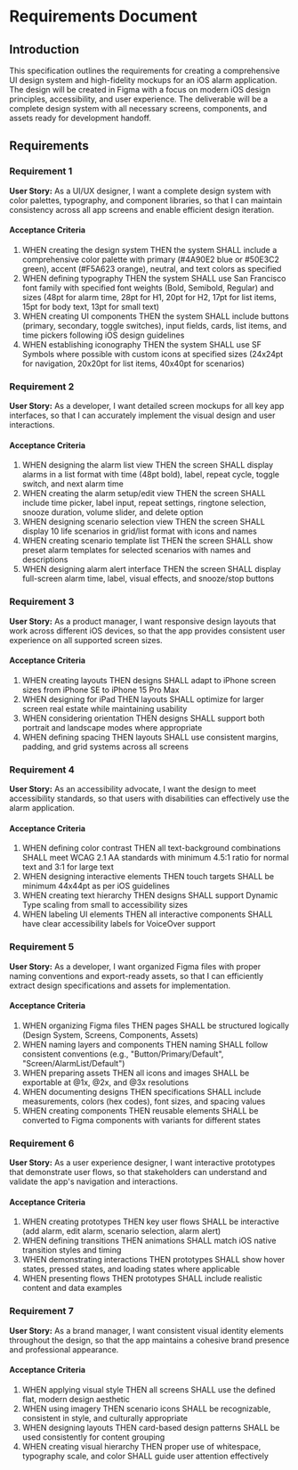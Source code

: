 # Requirements Document

## Introduction

This specification outlines the requirements for creating a comprehensive UI design system and high-fidelity mockups for an iOS alarm application. The design will be created in Figma with a focus on modern iOS design principles, accessibility, and user experience. The deliverable will be a complete design system with all necessary screens, components, and assets ready for development handoff.

## Requirements

### Requirement 1

**User Story:** As a UI/UX designer, I want a complete design system with color palettes, typography, and component libraries, so that I can maintain consistency across all app screens and enable efficient design iteration.

#### Acceptance Criteria

1. WHEN creating the design system THEN the system SHALL include a comprehensive color palette with primary (#4A90E2 blue or #50E3C2 green), accent (#F5A623 orange), neutral, and text colors as specified
2. WHEN defining typography THEN the system SHALL use San Francisco font family with specified font weights (Bold, Semibold, Regular) and sizes (48pt for alarm time, 28pt for H1, 20pt for H2, 17pt for list items, 15pt for body text, 13pt for small text)
3. WHEN creating UI components THEN the system SHALL include buttons (primary, secondary, toggle switches), input fields, cards, list items, and time pickers following iOS design guidelines
4. WHEN establishing iconography THEN the system SHALL use SF Symbols where possible with custom icons at specified sizes (24x24pt for navigation, 20x20pt for list items, 40x40pt for scenarios)

### Requirement 2

**User Story:** As a developer, I want detailed screen mockups for all key app interfaces, so that I can accurately implement the visual design and user interactions.

#### Acceptance Criteria

1. WHEN designing the alarm list view THEN the screen SHALL display alarms in a list format with time (48pt bold), label, repeat cycle, toggle switch, and next alarm time
2. WHEN creating the alarm setup/edit view THEN the screen SHALL include time picker, label input, repeat settings, ringtone selection, snooze duration, volume slider, and delete option
3. WHEN designing scenario selection view THEN the screen SHALL display 10 life scenarios in grid/list format with icons and names
4. WHEN creating scenario template list THEN the screen SHALL show preset alarm templates for selected scenarios with names and descriptions
5. WHEN designing alarm alert interface THEN the screen SHALL display full-screen alarm time, label, visual effects, and snooze/stop buttons

### Requirement 3

**User Story:** As a product manager, I want responsive design layouts that work across different iOS devices, so that the app provides consistent user experience on all supported screen sizes.

#### Acceptance Criteria

1. WHEN creating layouts THEN designs SHALL adapt to iPhone screen sizes from iPhone SE to iPhone 15 Pro Max
2. WHEN designing for iPad THEN layouts SHALL optimize for larger screen real estate while maintaining usability
3. WHEN considering orientation THEN designs SHALL support both portrait and landscape modes where appropriate
4. WHEN defining spacing THEN layouts SHALL use consistent margins, padding, and grid systems across all screens

### Requirement 4

**User Story:** As an accessibility advocate, I want the design to meet accessibility standards, so that users with disabilities can effectively use the alarm application.

#### Acceptance Criteria

1. WHEN defining color contrast THEN all text-background combinations SHALL meet WCAG 2.1 AA standards with minimum 4.5:1 ratio for normal text and 3:1 for large text
2. WHEN designing interactive elements THEN touch targets SHALL be minimum 44x44pt as per iOS guidelines
3. WHEN creating text hierarchy THEN designs SHALL support Dynamic Type scaling from small to accessibility sizes
4. WHEN labeling UI elements THEN all interactive components SHALL have clear accessibility labels for VoiceOver support

### Requirement 5

**User Story:** As a developer, I want organized Figma files with proper naming conventions and export-ready assets, so that I can efficiently extract design specifications and assets for implementation.

#### Acceptance Criteria

1. WHEN organizing Figma files THEN pages SHALL be structured logically (Design System, Screens, Components, Assets)
2. WHEN naming layers and components THEN naming SHALL follow consistent conventions (e.g., "Button/Primary/Default", "Screen/AlarmList/Default")
3. WHEN preparing assets THEN all icons and images SHALL be exportable at @1x, @2x, and @3x resolutions
4. WHEN documenting designs THEN specifications SHALL include measurements, colors (hex codes), font sizes, and spacing values
5. WHEN creating components THEN reusable elements SHALL be converted to Figma components with variants for different states

### Requirement 6

**User Story:** As a user experience designer, I want interactive prototypes that demonstrate user flows, so that stakeholders can understand and validate the app's navigation and interactions.

#### Acceptance Criteria

1. WHEN creating prototypes THEN key user flows SHALL be interactive (add alarm, edit alarm, scenario selection, alarm alert)
2. WHEN defining transitions THEN animations SHALL match iOS native transition styles and timing
3. WHEN demonstrating interactions THEN prototypes SHALL show hover states, pressed states, and loading states where applicable
4. WHEN presenting flows THEN prototypes SHALL include realistic content and data examples

### Requirement 7

**User Story:** As a brand manager, I want consistent visual identity elements throughout the design, so that the app maintains a cohesive brand presence and professional appearance.

#### Acceptance Criteria

1. WHEN applying visual style THEN all screens SHALL use the defined flat, modern design aesthetic
2. WHEN using imagery THEN scenario icons SHALL be recognizable, consistent in style, and culturally appropriate
3. WHEN designing layouts THEN card-based design patterns SHALL be used consistently for content grouping
4. WHEN creating visual hierarchy THEN proper use of whitespace, typography scale, and color SHALL guide user attention effectively